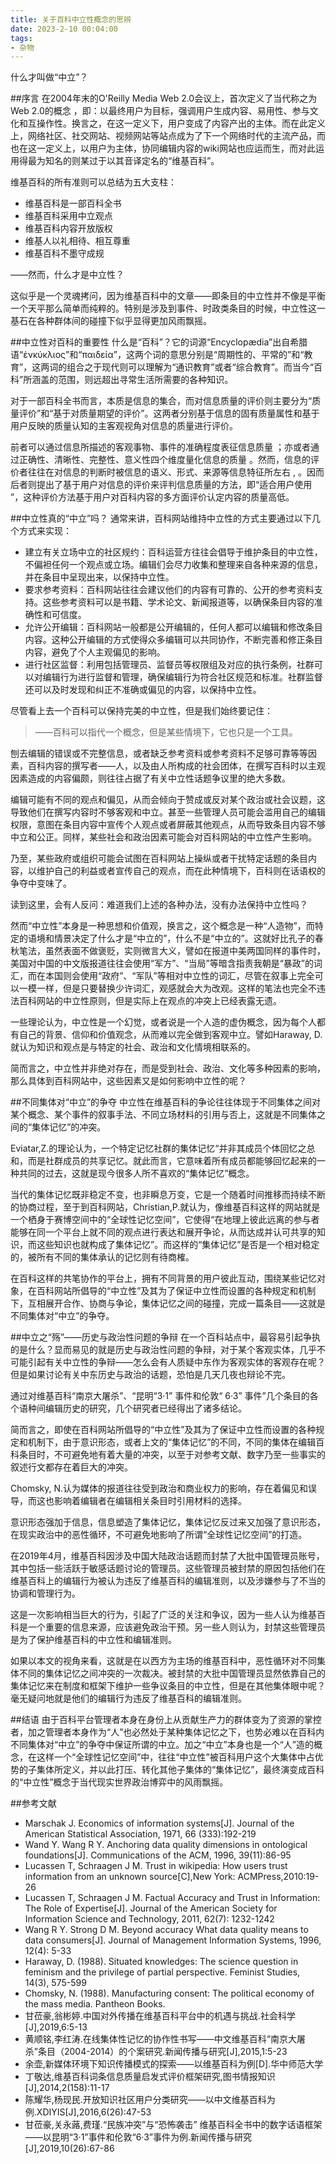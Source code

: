 ```yaml
---
title: 关于百科中立性概念的思辨
date: 2023-2-10 00:04:00
tags: 
- 杂物
---
```

什么才叫做“中立”？
<!-- more -->
##序言
在2004年末的O'Reilly Media Web 2.0会议上，首次定义了当代称之为Web 2.0的概念 ，即：以最终用户为目标，强调用户生成内容、易用性、参与文化和互操作性。换言之，在这一定义下，用户变成了内容产出的主体。而在此定义上，网络社区、社交网站、视频网站等站点成为了下一个网络时代的主流产品，而也在这一定义上，以用户为主体，协同编辑内容的wiki网站也应运而生，而对此运用得最为知名的则某过于以其音译定名的“维基百科”。

维基百科的所有准则可以总结为五大支柱：

+ 维基百科是一部百科全书
+ 维基百科采用中立观点
+ 维基百科内容开放版权
+ 维基人以礼相待、相互尊重
+ 维基百科不墨守成规

——然而，什么才是中立性？

这似乎是一个灵魂拷问，因为维基百科中的文章——即条目的中立性并不像是平衡一个天平那么简单而纯粹的。特别是涉及到事件、时政类条目的时候，中立性这一基石在各种群体间的碰撞下似乎显得更加风雨飘摇。

##中立性对百科的重要性
什么是“百科”？它的词源“Encyclopædia”出自希腊语“ἐνκύκλιoς”和“παιδεία”，这两个词的意思分别是“周期性的、平常的”和“教育”，这两词的组合之于现代则可以理解为“通识教育”或者“综合教育”。而当今“百科”所涵盖的范围，则远超出寻常生活所需要的各种知识。

对于一部百科全书而言，本质是信息的集合，而对信息质量的评价则主要分为“质量评价”和“基于对质量期望的评价”。这两者分别基于信息的固有质量属性和基于用户反映的质量认知的主客观视角对信息的质量进行评价。

前者可以通过信息所描述的客观事物、事件的准确程度表征信息质量 ；亦或者通过正确性、清晰性、完整性、意义性四个维度量化信息的质量 。然而，信息的评价者往往在对信息的判断时被信息的语义、形式、来源等信息特征所左右 , 。因而后者则提出了基于用户对信息的评价来评判信息质量的方法，即“适合用户使用 ”，这种评价方法基于用户对百科内容的多方面评价认定内容的质量高低。

##中立性真的“中立”吗？
通常来讲，百科网站维持中立性的方式主要通过以下几个方式来实现：

+ 建立有关立场中立的社区规约：百科运营方往往会倡导于维护条目的中立性，不偏袒任何一个观点或立场。编辑们会尽力收集和整理来自各种来源的信息，并在条目中呈现出来，以保持中立性。
+ 要求参考资料：百科网站往往会建议他们的内容有可靠的、公开的参考资料支持。这些参考资料可以是书籍、学术论文、新闻报道等，以确保条目内容的准确性和可信度。
+ 允许公开编辑：百科网站一般都是公开编辑的，任何人都可以编辑和修改条目内容。这种公开编辑的方式使得众多编辑可以共同协作，不断完善和修正条目内容，避免了个人主观偏见的影响。
+ 进行社区监督：利用包括管理员、监督员等权限组及对应的执行条例，社群可以对编辑行为进行监督和管理，确保编辑行为符合社区规范和标准。社群监督还可以及时发现和纠正不准确或偏见的内容，以保持中立性。

尽管看上去一个百科可以保持完美的中立性，但是我们始终要记住：
>——百科可以指代一个概念，但是某些情境下，它也只是一个工具。

刨去编辑的错误或不完整信息，或者缺乏参考资料或参考资料不足够可靠等等因素，百科内容的撰写者——人，以及由人所构成的社会团体，在撰写百科时以主观因素造成的内容偏颇，则往往占据了有关中立性话题争议里的绝大多数。

编辑可能有不同的观点和偏见，从而会倾向于赞成或反对某个政治或社会议题，这导致他们在撰写内容时不够客观和中立。甚至一些管理人员可能会滥用自己的编辑权限，意图在条目内容中宣传个人观点或者屏蔽其他观点，从而导致条目内容不够中立和公正。同样，某些社会和政治因素可能会对百科网站的中立性产生影响。

乃至，某些政府或组织可能会试图在百科网站上操纵或者干扰特定话题的条目内容，以维护自己的利益或者宣传自己的观点，而在此种情境下，百科则在话语权的争夺中变味了。

读到这里，会有人反问：难道我们上述的各种办法，没有办法保持中立性吗？

然而“中立性”本身是一种思想和价值观，换言之，这个概念是一种“人造物”，而特定的语境和情景决定了什么才是“中立的”，什么不是“中立的”。这就好比孔子的春秋笔法，虽然表面不做褒贬，实则微言大义，譬如在报道中美两国同样的事件时，美国对中国的中文版报道往往会使用“军方”、“当局”等暗含指责我朝是“暴政”的词汇，而在本国则会使用“政府”、“军队”等相对中立性的词汇，尽管在叙事上完全可以一模一样，但是只要替换少许词汇，观感就会大为改观。这样的笔法也完全不违法百科网站的中立性原则，但是实际上在观点的冲突上已经表露无遗。

一些理论认为，中立性是一个幻觉，或者说是一个人造的虚伪概念，因为每个人都有自己的背景、信仰和价值观念，从而难以完全做到客观中立。譬如Haraway, D.就认为知识和观点是与特定的社会、政治和文化情境相联系的。

简而言之，中立性并非绝对存在，而是受到社会、政治、文化等多种因素的影响，那么具体到百科网站中，这些因素又是如何影响中立性的呢？

##不同集体对“中立”的争夺
中立性在维基百科的争论往往体现于不同集体之间对某个概念、某个事件的叙事手法、不同立场材料的引用与否上，这就是不同集体之间的“集体记忆”的冲突。

Eviatar,Z.的理论认为，一个特定记忆社群的集体记忆“并非其成员个体回忆之总和，而是社群成员的共享记忆。就此而言，它意味着所有成员都能够回忆起来的一种共同的过去，这就是现今很多人所不喜欢的“集体记忆”概念。

当代的集体记忆既非稳定不变，也非瞬息万变，它是一个随着时间推移而持续不断的协商过程，至于到百科网站，Christian,P.就认为，像维基百科这样的网站就是一个栖身于赛博空间中的“全球性记忆空间”，它使得“在地理上彼此远离的参与者能够在同一个平台上就不同的观点进行表达和展开争论，从而达成并认可共享的知识，而这些知识也就构成了集体记忆”。而这样的“集体记忆”是否是一个相对稳定的，被所有不同的集体承认的记忆则有待商榷。

在百科这样的共笔协作的平台上，拥有不同背景的用户彼此互动，围绕某些记忆对象，在百科网站所倡导的“中立性”及其为了保证中立性而设置的各种规定和机制下，互相展开合作、协商与争论，集体记忆之间的碰撞，完成一篇条目——这就是不同集体对“中立”的争夺。

##中立之“殇”——历史与政治性问题的争辩
在一个百科站点中，最容易引起争执的是什么？显而易见的就是历史与政治性问题的争辩，对于某个客观实体，几乎不可能引起有关中立性的争辩——怎么会有人质疑中东作为客观实体的客观存在呢？但是如果讨论有关中东历史与政治的话题，恐怕是几天几夜也辩论不完。

通过对维基百科“南京大屠杀”、“昆明“3·1” 事件和伦敦“ 6·3” 事件”几个条目的各个语种间编辑历史的研究，几个研究者已经得出了诸多结论。

简而言之，即使在百科网站所倡导的“中立性”及其为了保证中立性而设置的各种规定和机制下，由于意识形态，或者上文的“集体记忆”的不同，不同的集体在编辑百科条目时，不可避免地有着大量的冲突，以至于对参考文献、数字乃至一些事实的叙述行文都存在着巨大的冲突。

Chomsky, N.认为媒体的报道往往受到政治和商业权力的影响，存在着偏见和误导，而这也影响着编辑者在编辑相关条目时引用材料的选择。

意识形态强加于信息，信息塑造了集体记忆，集体记忆反过来又加强了意识形态，在现实政治中的恶性循环，不可避免地影响了所谓“全球性记忆空间”的打造。

在2019年4月，维基百科因涉及中国大陆政治话题而封禁了大批中国管理员账号，其中包括一些活跃于敏感话题讨论的管理员。这些管理员被封禁的原因包括他们在维基百科上的编辑行为被认为违反了维基百科的编辑准则，以及涉嫌参与了不当的协调和管理行为。

这是一次影响相当巨大的行为，引起了广泛的关注和争议，因为一些人认为维基百科是一个重要的信息来源，应该避免政治干预。另一些人则认为，封禁这些管理员是为了保护维基百科的中立性和编辑准则。

如果以本文的视角来看，这就是在以西方为主场的维基百科中，恶性循环对不同集体不同的集体记忆之间冲突的一次裁决。被封禁的大批中国管理员显然依靠自己的集体记忆来在制度和框架下维护一些争议条目的中立性，但是在其他集体眼中呢？毫无疑问地就是他们的编辑行为违反了维基百科的编辑准则。

##结语
由于百科平台管理者本身在身份上从贡献生产力的群体变为了资源的掌控者，加之管理者本身作为“人”也必然处于某种集体记忆之下，也势必难以在百科内不同集体对“中立”的争夺中保证所谓的中立。加之“中立”本身也是一个“人”造的概念，在这样一个“全球性记忆空间”中，往往“中立性”被百科用户这个大集体中占优势的子集体所定义，并以此打压、转化其他子集体的“集体记忆”，最终演变成百科的“中立性”概念于当代现实世界政治博弈中的风雨飘摇。

##参考文献
+ Marschak J. Economics of information systems[J]. Journal of the American Statistical Association, 1971, 66 (333):192-219
+ Wand Y. Wang R Y. Anchoring data quality dimensions in ontological foundations[J]. Communications of the ACM, 1996, 39(11):86-95
+ Lucassen T, Schraagen J M. Trust in wikipedia: How users trust information from an unknown source[C],New York: ACMPress,2010:19-26
+ Lucassen T, Schraagen J M. Factual Accuracy and Trust in Information: The Role of Expertise[J]. Journal of the American Society for Information Science and Technology, 2011, 62(7): 1232-1242
+ Wang R Y. Strong D M. Beyond accuracy What data quality means to data consumers[J]. Journal of Management Information Systems, 1996, 12(4): 5-33
+ Haraway, D. (1988). Situated knowledges: The science question in feminism and the privilege of partial perspective. Feminist Studies, 14(3), 575-599
+ Chomsky, N. (1988). Manufacturing consent: The political economy of the mass media. Pantheon Books.
+ 甘莅豪,翁彬婷.中国对外传播在维基百科平台中的机遇与挑战.社会科学[J],2019,6:5-13
+ 黄顺铭,李红涛.在线集体性记忆的协作性书写——中文维基百科“南京大屠杀”条目（2004-2014）的个案研究.新闻传播与研究[J],2015,1:5-23
+ 余壶,新媒体环境下知识传播模式的探索——以维基百科为例[D].华中师范大学
+ 丁敬达,维基百科词条信息质量启发式评价框架研究,图书情报知识[J],2014,2(158):11-17
+ 陈耀华,杨现民.开放知识社区用户分类研究——以中文维基百科为例.XDIYIS[J],2016,6(26):47-53
+ 甘莅豪,关永蕗,费瑾.“民族冲突”与“恐怖袭击” 维基百科全书中的数字话语框架——以昆明“3·1”事件和伦敦“6·3”事件为例.新闻传播与研究[J],2019,10(26):67-86
